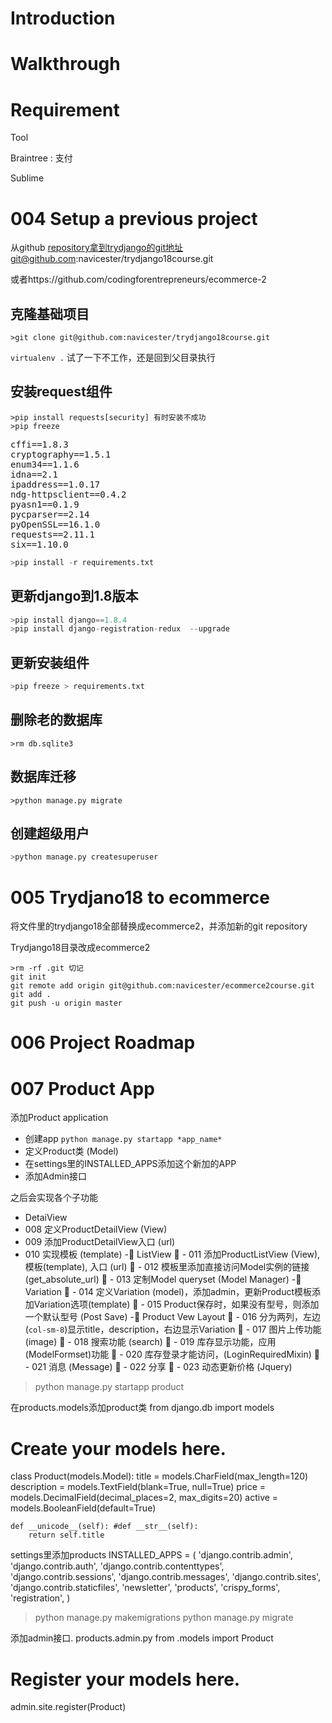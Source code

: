# Introduction

# Walkthrough

# Requirement

Tool

Braintree : 支付

Sublime

# 004 Setup a previous project

从github repository拿到trydjango的git地址git@github.com:navicester/trydjango18course.git

或者https://github.com/codingforentrepreneurs/ecommerce-2

## 克隆基础项目
``` dos
>git clone git@github.com:navicester/trydjango18course.git
```
`virtualenv .` 试了一下不工作，还是回到父目录执行

## 安装request组件
``` dos
>pip install requests[security] 有时安装不成功
>pip freeze
```
> 
<pre>
cffi==1.8.3
cryptography==1.5.1
enum34==1.1.6
idna==2.1
ipaddress==1.0.17
ndg-httpsclient==0.4.2
pyasn1==0.1.9
pycparser==2.14
pyOpenSSL==16.1.0
requests==2.11.1
six==1.10.0
</pre>

``` python
>pip install -r requirements.txt
```

## 更新django到1.8版本
``` python
>pip install django==1.8.4
>pip install django-registration-redux  --upgrade
```

## 更新安装组件
``` python
>pip freeze > requirements.txt
```

## 删除老的数据库
``` dos
>rm db.sqlite3
```

## 数据库迁移
``` dos
>python manage.py migrate
```

## 创建超级用户
``` python
>python manage.py createsuperuser
```

# 005 Trydjano18 to ecommerce
将文件里的trydjango18全部替换成ecommerce2，并添加新的git repository

Trydjango18目录改成ecommerce2
``` dos
>rm -rf .git 切记
git init
git remote add origin git@github.com:navicester/ecommerce2course.git
git add .
git push -u origin master
```

# 006 Project Roadmap

# 007 Product App
添加Product application
- 创建app `python manage.py startapp *app_name*`
- 定义Product类 (Model)
- 在settings里的INSTALLED_APPS添加这个新加的APP
- 添加Admin接口

之后会实现各个子功能
- DetaiView
 - 008 定义ProductDetailView (View)
 - 009 添加ProductDetailView入口 (url)
 - 010 实现模板 (template)
-	ListView
	- 011 添加ProductListView (View), 模板(template), 入口 (url)
	- 012 模板里添加直接访问Model实例的链接 (get_absolute_url)
	- 013 定制Model queryset (Model Manager)
-	Variation
	- 014 定义Variation (model)，添加admin，更新Product模板添加Variation选项(template)
	- 015 Product保存时，如果没有型号，则添加一个默认型号 (Post Save)
-	Product Vew Layout
	- 016 分为两列，左边(`col-sm-8`)显示title，description，右边显示Variation
	- 017 图片上传功能 (image)
	- 018 搜索功能 (search)
	- 019 库存显示功能，应用(ModelFormset)功能
	- 020 库存登录才能访问，(LoginRequiredMixin)
	- 021 消息 (Message)
	- 022 分享
	- 023 动态更新价格 (Jquery)



>python manage.py startapp product

在products.models添加product类
from django.db import models

# Create your models here.
class Product(models.Model):
	title = models.CharField(max_length=120)
	description = models.TextField(blank=True, null=True)
	price = models.DecimalField(decimal_places=2, max_digits=20)
	active = models.BooleanField(default=True)

	def __unicode__(self): #def __str__(self):
		return self.title

settings里添加products
INSTALLED_APPS = (
    'django.contrib.admin',
    'django.contrib.auth',
    'django.contrib.contenttypes',
    'django.contrib.sessions',
    'django.contrib.messages',
    'django.contrib.sites',
    'django.contrib.staticfiles',
	'newsletter',
    'products',
    'crispy_forms',
    'registration',
)

>python manage.py makemigrations
>python manage.py migrate

添加admin接口. products.admin.py
from .models import Product

# Register your models here.
admin.site.register(Product)













